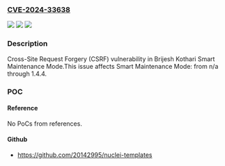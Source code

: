 ### [CVE-2024-33638](https://cve.mitre.org/cgi-bin/cvename.cgi?name=CVE-2024-33638)
![](https://img.shields.io/static/v1?label=Product&message=Smart%20Maintenance%20Mode&color=blue)
![](https://img.shields.io/static/v1?label=Version&message=n%2Fa%3C%3D%201.4.4%20&color=brighgreen)
![](https://img.shields.io/static/v1?label=Vulnerability&message=CWE-352%20Cross-Site%20Request%20Forgery%20(CSRF)&color=brighgreen)

### Description

Cross-Site Request Forgery (CSRF) vulnerability in Brijesh Kothari Smart Maintenance Mode.This issue affects Smart Maintenance Mode: from n/a through 1.4.4.

### POC

#### Reference
No PoCs from references.

#### Github
- https://github.com/20142995/nuclei-templates

